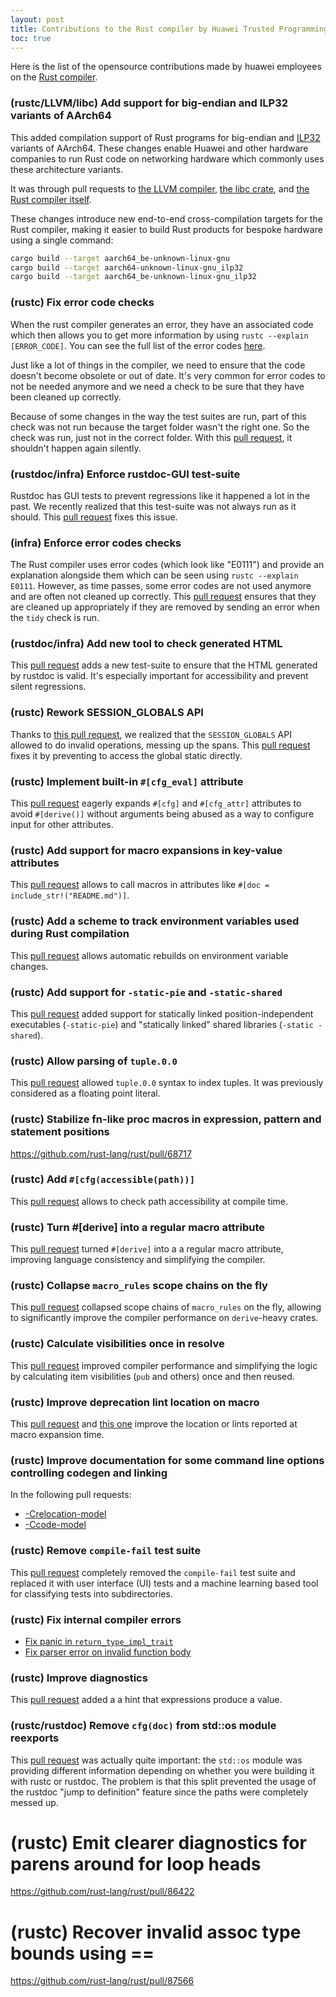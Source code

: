 ```yaml
---
layout: post
title: Contributions to the Rust compiler by Huawei Trusted Programming 
toc: true
---
```


Here is the list of the opensource contributions made by huawei employees on the [Rust compiler](https://github.com/rust-lang/rust).

### (rustc/LLVM/libc) Add support for big-endian and ILP32 variants of AArch64

This added compilation support of Rust programs for big-endian and [ILP32](https://developer.arm.com/documentation/dai0490/latest/)
variants of AArch64.  These changes enable Huawei and other hardware companies to run Rust code on networking hardware which commonly
uses these architecture variants.

It was through pull requests to [the LLVM compiler](https://reviews.llvm.org/rG21bfd068b32ece1c6fbc912208e7cd1782a8c3fc),
[the libc crate](https://github.com/rust-lang/libc/pull/2039), and [the Rust compiler itself](https://github.com/rust-lang/rust/pull/81455).

These changes introduce new end-to-end cross-compilation targets for the Rust compiler, making it easier to build Rust products for bespoke
hardware using a single command:

```bash
cargo build --target aarch64_be-unknown-linux-gnu
cargo build --target aarch64-unknown-linux-gnu_ilp32
cargo build --target aarch64_be-unknown-linux-gnu_ilp32
```

### (rustc) Fix error code checks

When the rust compiler generates an error, they have an associated code which then allows you to get more information by using `rustc --explain [ERROR_CODE]`. You can see the full list of the error codes [here](https://doc.rust-lang.org/nightly/error-index.html).

Just like a lot of things in the compiler, we need to ensure that the code doesn't become obsolete or out of date. It's very common for error codes to not be needed anymore and we need a check to be sure that they have been cleaned up correctly.

Because of some changes in the way the test suites are run, part of this check was not run because the target folder wasn't the right one. So the check was run, just not in the correct folder. With this [pull request](https://github.com/rust-lang/rust/pull/83451), it shouldn't happen again silently.

### (rustdoc/infra) Enforce rustdoc-GUI test-suite

Rustdoc has GUI tests to prevent regressions like it happened a lot in the past. We recently realized that this test-suite was not always run as it should. This [pull request](https://github.com/rust-lang/rust/pull/84586) fixes this issue.

### (infra) Enforce error codes checks

The Rust compiler uses error codes (which look like "E0111") and provide an explanation alongside them which can be seen using `rustc --explain E0111`. However, as time passes, some error codes are not used anymore and are often not cleaned up correctly. This [pull request](https://github.com/rust-lang/rust/pull/86137) ensures that they are cleaned up appropriately if they are removed by sending an error when the `tidy` check is run.

### (rustdoc/infra) Add new tool to check generated HTML

This [pull request](https://github.com/rust-lang/rust/pull/86059) adds a new test-suite to ensure that the HTML generated by rustdoc is valid. It's especially important for accessibility and prevent silent regressions.

### (rustc) Rework SESSION_GLOBALS API

Thanks to [this pull request](https://github.com/rust-lang/rust/pull/84953), we realized that the `SESSION_GLOBALS` API allowed to do invalid operations, messing up the spans. This [pull request](https://github.com/rust-lang/rust/pull/84961) fixes it by preventing to access the global static directly.

### (rustc) Implement built-in `#[cfg_eval]` attribute

This [pull request](https://github.com/rust-lang/rust/pull/82682) eagerly expands `#[cfg]` and `#[cfg_attr]` attributes to avoid `#[derive()]` without arguments being abused as a way to configure input for other attributes.

### (rustc) Add support for macro expansions in key-value attributes

This [pull request](https://github.com/rust-lang/rust/pull/78837) allows to call macros in attributes like `#[doc = include_str!("README.md")]`.

### (rustc) Add a scheme to track environment variables used during Rust compilation

This [pull request](https://github.com/rust-lang/rust/pull/71858) allows automatic rebuilds on environment variable changes.

### (rustc) Add support for `-static-pie` and `-static-shared`

This [pull request](https://github.com/rust-lang/rust/pull/71804) added support for statically linked position-independent executables (`-static-pie`) and "statically linked" shared libraries (`-static -shared`).

### (rustc) Allow parsing of `tuple.0.0`

This [pull request](https://github.com/rust-lang/rust/pull/71322) allowed `tuple.0.0` syntax to index tuples. It was previously considered as a floating point literal.

### (rustc) Stabilize fn-like proc macros in expression, pattern and statement positions

<https://github.com/rust-lang/rust/pull/68717>

### (rustc) Add `#[cfg(accessible(path))]`

This [pull request](https://github.com/rust-lang/rust/pull/69870) allows to check path accessibility at compile time.

### (rustc) Turn #[derive] into a regular macro attribute

This [pull request](https://github.com/rust-lang/rust/pull/79078) turned `#[derive]` into a a regular macro attribute, improving language consistency and simplifying the compiler.

### (rustc) Collapse `macro_rules` scope chains on the fly

This [pull request](https://github.com/rust-lang/rust/pull/78826) collapsed scope chains of `macro_rules` on the fly, allowing to significantly improve the compiler performance on `derive`-heavy crates.

### (rustc) Calculate visibilities once in resolve

This [pull request](https://github.com/rust-lang/rust/pull/78077) improved compiler performance and simplifying the logic by calculating item visibilities (`pub` and others) once and then reused.

### (rustc) Improve deprecation lint location on macro

This [pull request](https://github.com/rust-lang/rust/pull/78999) and [this one](https://github.com/rust-lang/rust/pull/73178) improve the location or lints reported at macro expansion time.

### (rustc) Improve documentation for some command line options controlling codegen and linking

In the following pull requests:

 * [-Crelocation-model](https://github.com/rust-lang/rust/pull/71490)
 * [-Ccode-model](https://github.com/rust-lang/rust/pull/72248)

### (rustc) Remove `compile-fail` test suite

This [pull request](https://github.com/rust-lang/rust/pull/80453) completely removed the `compile-fail` test suite and replaced it with user interface (UI) tests and a machine learning based tool for classifying tests into subdirectories.

### (rustc) Fix internal compiler errors

 * [Fix panic in `return_type_impl_trait`](https://github.com/rust-lang/rust/pull/86505)
 * [Fix parser error on invalid function body](https://github.com/rust-lang/rust/pull/87646)

### (rustc) Improve diagnostics

This [pull request](https://github.com/rust-lang/rust/pull/87607) added a a hint that expressions produce a value.

### (rustc/rustdoc) Remove `cfg(doc)` from std::os module reexports

This [pull request](https://github.com/rust-lang/rust/pull/88619) was actually quite important: the `std::os` module was providing different information depending on whether you were building it with rustc or rustdoc. The problem is that this split prevented the usage of the rustdoc "jump to definition" feature since the paths were completely messed up.

# (rustc) Emit clearer diagnostics for parens around for loop heads
https://github.com/rust-lang/rust/pull/86422

# (rustc) Recover invalid assoc type bounds using ==

https://github.com/rust-lang/rust/pull/87566

